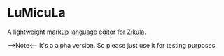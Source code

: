 LuMicuLa
===================================

A lightweight markup language editor for Zikula.

-->Note<-- It's a alpha version. So please just use it for testing  purposes.

